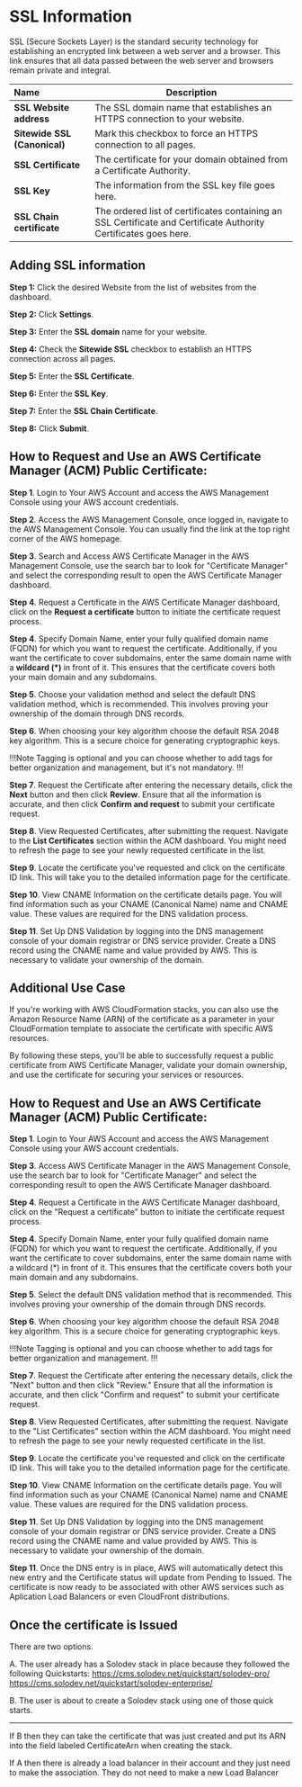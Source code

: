 # SSL Information

SSL (Secure Sockets Layer) is the standard security technology for establishing an encrypted link between a web server and a browser. This link ensures that all data passed between the web server and browsers remain private and integral.

**Name** | **Description**
:--- | ---
**SSL Website address** | The SSL domain name that establishes an HTTPS connection to your website.
**Sitewide SSL (Canonical)** | Mark this checkbox to force an  HTTPS connection to all pages.
**SSL Certificate** | The certificate for your domain obtained from a Certificate Authority.
**SSL Key** | The information from the SSL key file goes here.
**SSL Chain certificate** | The ordered list of certificates containing an SSL Certificate and Certificate Authority Certificates goes here.

## Adding SSL information

**Step 1:** Click the desired Website from the list of websites from the dashboard.

**Step 2:** Click **Settings**.

**Step 3:** Enter the **SSL domain** name for your website.

**Step 4:** Check the **Sitewide SSL** checkbox to establish an HTTPS connection across all pages.

**Step 5:** Enter the **SSL Certificate**.

**Step 6:** Enter the **SSL Key**.

**Step 7:** Enter the **SSL Chain Certificate**.

**Step 8:** Click **Submit**.

## How to Request and Use an AWS Certificate Manager (ACM) Public Certificate:

**Step 1**. Login to Your AWS Account and access the AWS Management Console using your AWS account credentials.

**Step 2**. Access the AWS Management Console, once logged in, navigate to the AWS Management Console. You can usually find the link at the top right corner of the AWS homepage.

**Step 3**. Search and Access AWS Certificate Manager in the AWS Management Console, use the search bar to look for "Certificate Manager" and select the corresponding result to open the AWS Certificate Manager dashboard.

**Step 4**. Request a Certificate in the AWS Certificate Manager dashboard, click on the **Request a certificate** button to initiate the certificate request process.

**Step 4**. Specify Domain Name, enter your fully qualified domain name (FQDN) for which you want to request the certificate. Additionally, if you want the certificate to cover subdomains, enter the same domain name with a **wildcard (*)** in front of it. This ensures that the certificate covers both your main domain and any subdomains.

**Step 5**. Choose your validation method and select the default DNS validation method, which is recommended. This involves proving your ownership of the domain through DNS records.

**Step 6**. When choosing your key algorithm choose the default RSA 2048 key algorithm. This is a secure choice for generating cryptographic keys.

!!!Note 
Tagging is optional and you can choose whether to add tags for better organization and management, but it's not mandatory.
!!!

**Step 7**. Request the Certificate after entering the necessary details, click the **Next** button and then click **Review**. Ensure that all the information is accurate, and then click **Confirm and request** to submit your certificate request.

**Step 8**. View Requested Certificates, after submitting the request. Navigate to the **List Certificates** section within the ACM dashboard. You might need to refresh the page to see your newly requested certificate in the list.

**Step 9**. Locate the certificate you've requested and click on the certificate ID link. This will take you to the detailed information page for the certificate.

**Step 10**. View CNAME Information on the certificate details page. You will find information such as your CNAME (Canonical Name) name and CNAME value. These values are required for the DNS validation process.

**Step 11**. Set Up DNS Validation by logging into the DNS management console of your domain registrar or DNS service provider. Create a DNS record using the CNAME name and value provided by AWS. This is necessary to validate your ownership of the domain.

## Additional Use Case
If you're working with AWS CloudFormation stacks, you can also use the Amazon Resource Name (ARN) of the certificate as a parameter in your CloudFormation template to associate the certificate with specific AWS resources.

By following these steps, you'll be able to successfully request a public certificate from AWS Certificate Manager, validate your domain ownership, and use the certificate for securing your services or resources.

## How to Request and Use an AWS Certificate Manager (ACM) Public Certificate:

**Step 1**. Login to Your AWS Account and access the AWS Management Console using your AWS account credentials.

**Step 3**. Access AWS Certificate Manager in the AWS Management Console, use the search bar to look for "Certificate Manager" and select the corresponding result to open the AWS Certificate Manager dashboard.

**Step 4**. Request a Certificate in the AWS Certificate Manager dashboard, click on the "Request a certificate" button to initiate the certificate request process.

**Step 4**. Specify Domain Name, enter your fully qualified domain name (FQDN) for which you want to request the certificate. Additionally, if you want the certificate to cover subdomains, enter the same domain name with a wildcard (*) in front of it. This ensures that the certificate covers both your main domain and any subdomains.

**Step 5**. Select the default DNS validation method that is recommended. This involves proving your ownership of the domain through DNS records.

**Step 6**. When choosing your key algorithm choose the default RSA 2048 key algorithm. This is a secure choice for generating cryptographic keys.

!!!Note 
Tagging is optional and you can choose whether to add tags for better organization and management.
!!!

**Step 7**. Request the Certificate after entering the necessary details, click the "Next" button and then click "Review." Ensure that all the information is accurate, and then click "Confirm and request" to submit your certificate request.

**Step 8**. View Requested Certificates, after submitting the request. Navigate to the "List Certificates" section within the ACM dashboard. You might need to refresh the page to see your newly requested certificate in the list.

**Step 9**. Locate the certificate you've requested and click on the certificate ID link. This will take you to the detailed information page for the certificate.

**Step 10**. View CNAME Information on the certificate details page. You will find information such as your CNAME (Canonical Name) name and CNAME value. These values are required for the DNS validation process.

**Step 11**. Set Up DNS Validation by logging into the DNS management console of your domain registrar or DNS service provider. Create a DNS record using the CNAME name and value provided by AWS. This is necessary to validate your ownership of the domain.

**Step 11**. Once the DNS entry is in place, AWS will automatically detect this new entry and the Certificate status will update from Pending to Issued.  The certificate is now ready to be associated with other AWS services such as Aplication Load Balancers or even CloudFront distributions.

## Once the certificate is Issued

There are two options.

A. The user already has a Solodev stack in place because they followed the following Quickstarts:
https://cms.solodev.net/quickstart/solodev-pro/
https://cms.solodev.net/quickstart/solodev-enterprise/

B. The user is about to create a Solodev stack using one of those quick starts.

------

If B then they can take the certificate that was just created and put its ARN into the field labeled CertificateArn when creating the stack.

If A then there is already a load balancer in their account and they just need to make the association. They do not need to make a new Load Balancer